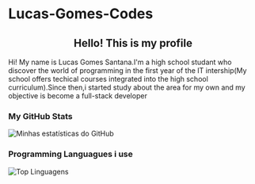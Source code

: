 # Lucas-Gomes-Codes

<h2 style="text-align:center;">Hello! This is my profile</h2>

<p>Hi! My name is Lucas Gomes Santana.I'm a high school studant who discover the world of programming in the first year of the IT intership(My school offers techical courses integrated into the high school curriculum).Since then,i started study about the area for my own and my objective is become a full-stack developer</p>

<h3>My GitHub Stats</h3>

![Minhas estatísticas do GitHub](https://github-readme-stats.vercel.app/api?username=lucas-gomes-santana&show_icons=true&theme=radical)


<h3>Programming Languagues i use</h3>

![Top Linguagens](https://github-readme-stats.vercel.app/api/top-langs/?username=lucas-gomes-santana&langs_count=5&theme=radical)
